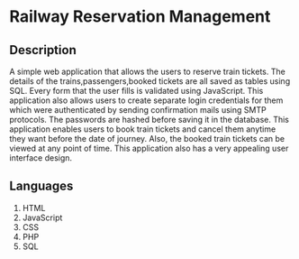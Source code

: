 # Railway Reservation Management

Description
------------------
A simple web application that allows the users to reserve train tickets. The details of the trains,passengers,booked tickets are all saved as tables using SQL. Every form that the user fills is validated using JavaScript. 
This application also allows users to create separate login credentials for them which were authenticated by sending confirmation mails using SMTP protocols. The passwords are hashed before saving it in the database. 
This application enables users to book train tickets and cancel them anytime they want before the date of journey. Also, the booked train tickets can be viewed at any point of time. This application also has a very appealing user interface design.

Languages
-----------
1) HTML
2) JavaScript
3) CSS
4) PHP
5) SQL